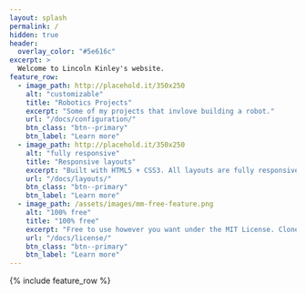 ```yaml
---
layout: splash
permalink: /
hidden: true
header:
  overlay_color: "#5e616c"
excerpt: >
  Welcome to Lincoln Kinley's website.
feature_row:
  - image_path: http://placehold.it/350x250
    alt: "customizable"
    title: "Robotics Projects"
    excerpt: "Some of my projects that invlove building a robot."
    url: "/docs/configuration/"
    btn_class: "btn--primary"
    btn_label: "Learn more"
  - image_path: http://placehold.it/350x250
    alt: "fully responsive"
    title: "Responsive layouts"
    excerpt: "Built with HTML5 + CSS3. All layouts are fully responsive with helpers to augment your content."
    url: "/docs/layouts/"
    btn_class: "btn--primary"
    btn_label: "Learn more"
  - image_path: /assets/images/mm-free-feature.png
    alt: "100% free"
    title: "100% free"
    excerpt: "Free to use however you want under the MIT License. Clone it, fork it, customize it... whatever!"
    url: "/docs/license/"
    btn_class: "btn--primary"
    btn_label: "Learn more"      
---
```


{% include feature_row %}
